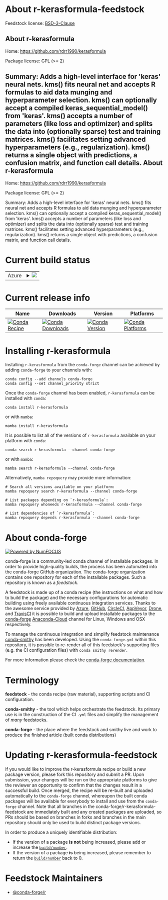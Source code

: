 About r-kerasformula-feedstock
==============================

Feedstock license: [BSD-3-Clause](https://github.com/conda-forge/r-kerasformula-feedstock/blob/main/LICENSE.txt)

About r-kerasformula
--------------------

Home: https://github.com/rdrr1990/kerasformula

Package license: GPL (>= 2)

Summary: Adds a high-level interface for 'keras' neural nets. kms() fits neural net and accepts R formulas to aid data munging and hyperparameter selection. kms() can optionally accept a compiled keras_sequential_model() from 'keras'.  kms() accepts a number of parameters (like loss and optimizer) and splits the data into (optionally sparse) test and training matrices. kms() facilitates setting advanced hyperparameters (e.g., regularization). kms() returns a single object with predictions, a confusion matrix, and function call details.
About r-kerasformula
--------------------

Home: https://github.com/rdrr1990/kerasformula

Package license: GPL (>= 2)

Summary: Adds a high-level interface for 'keras' neural nets. kms() fits neural net and accepts R formulas to aid data munging and hyperparameter selection. kms() can optionally accept a compiled keras_sequential_model() from 'keras'.  kms() accepts a number of parameters (like loss and optimizer) and splits the data into (optionally sparse) test and training matrices. kms() facilitates setting advanced hyperparameters (e.g., regularization). kms() returns a single object with predictions, a confusion matrix, and function call details.

Current build status
====================


<table>
    
  <tr>
    <td>Azure</td>
    <td>
      <details>
        <summary>
          <a href="https://dev.azure.com/conda-forge/feedstock-builds/_build/latest?definitionId=5038&branchName=main">
            <img src="https://dev.azure.com/conda-forge/feedstock-builds/_apis/build/status/r-kerasformula-feedstock?branchName=main">
          </a>
        </summary>
        <table>
          <thead><tr><th>Variant</th><th>Status</th></tr></thead>
          <tbody><tr>
              <td>linux_64_r_base4.2</td>
              <td>
                <a href="https://dev.azure.com/conda-forge/feedstock-builds/_build/latest?definitionId=5038&branchName=main">
                  <img src="https://dev.azure.com/conda-forge/feedstock-builds/_apis/build/status/r-kerasformula-feedstock?branchName=main&jobName=linux&configuration=linux%20linux_64_r_base4.2" alt="variant">
                </a>
              </td>
            </tr><tr>
              <td>linux_64_r_base4.3</td>
              <td>
                <a href="https://dev.azure.com/conda-forge/feedstock-builds/_build/latest?definitionId=5038&branchName=main">
                  <img src="https://dev.azure.com/conda-forge/feedstock-builds/_apis/build/status/r-kerasformula-feedstock?branchName=main&jobName=linux&configuration=linux%20linux_64_r_base4.3" alt="variant">
                </a>
              </td>
            </tr><tr>
              <td>osx_64_r_base4.2</td>
              <td>
                <a href="https://dev.azure.com/conda-forge/feedstock-builds/_build/latest?definitionId=5038&branchName=main">
                  <img src="https://dev.azure.com/conda-forge/feedstock-builds/_apis/build/status/r-kerasformula-feedstock?branchName=main&jobName=osx&configuration=osx%20osx_64_r_base4.2" alt="variant">
                </a>
              </td>
            </tr><tr>
              <td>osx_64_r_base4.3</td>
              <td>
                <a href="https://dev.azure.com/conda-forge/feedstock-builds/_build/latest?definitionId=5038&branchName=main">
                  <img src="https://dev.azure.com/conda-forge/feedstock-builds/_apis/build/status/r-kerasformula-feedstock?branchName=main&jobName=osx&configuration=osx%20osx_64_r_base4.3" alt="variant">
                </a>
              </td>
            </tr><tr>
              <td>win_64</td>
              <td>
                <a href="https://dev.azure.com/conda-forge/feedstock-builds/_build/latest?definitionId=5038&branchName=main">
                  <img src="https://dev.azure.com/conda-forge/feedstock-builds/_apis/build/status/r-kerasformula-feedstock?branchName=main&jobName=win&configuration=win%20win_64_" alt="variant">
                </a>
              </td>
            </tr>
          </tbody>
        </table>
      </details>
    </td>
  </tr>
</table>

Current release info
====================

| Name | Downloads | Version | Platforms |
| --- | --- | --- | --- |
| [![Conda Recipe](https://img.shields.io/badge/recipe-r--kerasformula-green.svg)](https://anaconda.org/conda-forge/r-kerasformula) | [![Conda Downloads](https://img.shields.io/conda/dn/conda-forge/r-kerasformula.svg)](https://anaconda.org/conda-forge/r-kerasformula) | [![Conda Version](https://img.shields.io/conda/vn/conda-forge/r-kerasformula.svg)](https://anaconda.org/conda-forge/r-kerasformula) | [![Conda Platforms](https://img.shields.io/conda/pn/conda-forge/r-kerasformula.svg)](https://anaconda.org/conda-forge/r-kerasformula) |

Installing r-kerasformula
=========================

Installing `r-kerasformula` from the `conda-forge` channel can be achieved by adding `conda-forge` to your channels with:

```
conda config --add channels conda-forge
conda config --set channel_priority strict
```

Once the `conda-forge` channel has been enabled, `r-kerasformula` can be installed with `conda`:

```
conda install r-kerasformula
```

or with `mamba`:

```
mamba install r-kerasformula
```

It is possible to list all of the versions of `r-kerasformula` available on your platform with `conda`:

```
conda search r-kerasformula --channel conda-forge
```

or with `mamba`:

```
mamba search r-kerasformula --channel conda-forge
```

Alternatively, `mamba repoquery` may provide more information:

```
# Search all versions available on your platform:
mamba repoquery search r-kerasformula --channel conda-forge

# List packages depending on `r-kerasformula`:
mamba repoquery whoneeds r-kerasformula --channel conda-forge

# List dependencies of `r-kerasformula`:
mamba repoquery depends r-kerasformula --channel conda-forge
```


About conda-forge
=================

[![Powered by
NumFOCUS](https://img.shields.io/badge/powered%20by-NumFOCUS-orange.svg?style=flat&colorA=E1523D&colorB=007D8A)](https://numfocus.org)

conda-forge is a community-led conda channel of installable packages.
In order to provide high-quality builds, the process has been automated into the
conda-forge GitHub organization. The conda-forge organization contains one repository
for each of the installable packages. Such a repository is known as a *feedstock*.

A feedstock is made up of a conda recipe (the instructions on what and how to build
the package) and the necessary configurations for automatic building using freely
available continuous integration services. Thanks to the awesome service provided by
[Azure](https://azure.microsoft.com/en-us/services/devops/), [GitHub](https://github.com/),
[CircleCI](https://circleci.com/), [AppVeyor](https://www.appveyor.com/),
[Drone](https://cloud.drone.io/welcome), and [TravisCI](https://travis-ci.com/)
it is possible to build and upload installable packages to the
[conda-forge](https://anaconda.org/conda-forge) [Anaconda-Cloud](https://anaconda.org/)
channel for Linux, Windows and OSX respectively.

To manage the continuous integration and simplify feedstock maintenance
[conda-smithy](https://github.com/conda-forge/conda-smithy) has been developed.
Using the ``conda-forge.yml`` within this repository, it is possible to re-render all of
this feedstock's supporting files (e.g. the CI configuration files) with ``conda smithy rerender``.

For more information please check the [conda-forge documentation](https://conda-forge.org/docs/).

Terminology
===========

**feedstock** - the conda recipe (raw material), supporting scripts and CI configuration.

**conda-smithy** - the tool which helps orchestrate the feedstock.
                   Its primary use is in the construction of the CI ``.yml`` files
                   and simplify the management of *many* feedstocks.

**conda-forge** - the place where the feedstock and smithy live and work to
                  produce the finished article (built conda distributions)


Updating r-kerasformula-feedstock
=================================

If you would like to improve the r-kerasformula recipe or build a new
package version, please fork this repository and submit a PR. Upon submission,
your changes will be run on the appropriate platforms to give the reviewer an
opportunity to confirm that the changes result in a successful build. Once
merged, the recipe will be re-built and uploaded automatically to the
`conda-forge` channel, whereupon the built conda packages will be available for
everybody to install and use from the `conda-forge` channel.
Note that all branches in the conda-forge/r-kerasformula-feedstock are
immediately built and any created packages are uploaded, so PRs should be based
on branches in forks and branches in the main repository should only be used to
build distinct package versions.

In order to produce a uniquely identifiable distribution:
 * If the version of a package **is not** being increased, please add or increase
   the [``build/number``](https://docs.conda.io/projects/conda-build/en/latest/resources/define-metadata.html#build-number-and-string).
 * If the version of a package **is** being increased, please remember to return
   the [``build/number``](https://docs.conda.io/projects/conda-build/en/latest/resources/define-metadata.html#build-number-and-string)
   back to 0.

Feedstock Maintainers
=====================

* [@conda-forge/r](https://github.com/conda-forge/r/)

